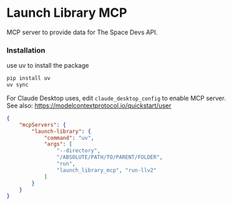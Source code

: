 # Launch Library MCP

MCP server to provide data for The Space Devs API.

### Installation

use uv to install the package

```bash
pip install uv
uv sync
```

For Claude Desktop uses, edit `claude_desktop_config` to enable MCP server.
See also: https://modelcontextprotocol.io/quickstart/user

```json
{
    "mcpServers": {
        "launch-library": {
            "command": "uv",
            "args": [
                "--directory",
                "/ABSOLUTE/PATH/TO/PARENT/FOLDER",
                "run",
                "launch_library_mcp", "run-llv2"
            ]
        }
    }
}
```
